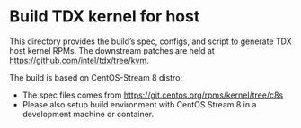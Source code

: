 # Build TDX kernel for host
 
This directory provides the build’s spec, configs, and script to generate TDX
host kernel RPMs.
The downstream patches are held at <https://github.com/intel/tdx/tree/kvm>.

The build is based on CentOS-Stream 8 distro:
- The spec files comes from https://git.centos.org/rpms/kernel/tree/c8s
- Please also setup build environment with CentOS Stream 8 in a development
machine or container.
